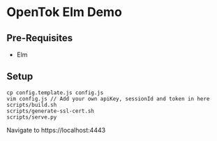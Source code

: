 # OpenTok Elm Demo

## Pre-Requisites

- Elm

## Setup

```
cp config.template.js config.js
vim config.js // Add your own apiKey, sessionId and token in here
scripts/build.sh
scripts/generate-ssl-cert.sh
scripts/serve.py
```

Navigate to https://localhost:4443
